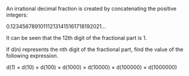 An irrational decimal fraction is created by concatenating the positive integers:

0.123456789101112131415161718192021...

It can be seen that the 12th digit of the fractional part is 1.

If d(n) represents the nth digit of the fractional part, find the value of the following expression.

d(1) × d(10) × d(100) × d(1000) × d(10000) × d(100000) × d(1000000)